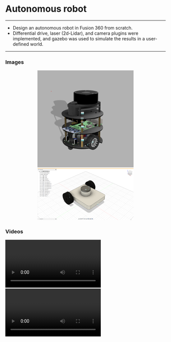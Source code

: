 # Autonomous robot  
---
-   Design an autonomous robot in Fusion 360 from scratch.
-   Differential drive, laser (2d-Lidar), and camera plugins were implemented, and gazebo was used to simulate the 	results in a user-defined world.
---
### Images

<div style="width:60%; margin: auto;">

![Image 1](./img/auro.png)
![Image 2](./img/autonomous%20robot.png)

</div>


### Videos
![Video 1](./img/assignment7(1).mp4)
![Video 2](./img/assignment7(2).mp4)